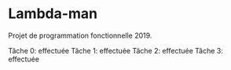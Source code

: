 # Lambda-man

Projet de programmation fonctionnelle 2019.

Tâche 0: effectuée
Tâche 1: effectuée
Tâche 2: effectuée
Tâche 3: effectuée
